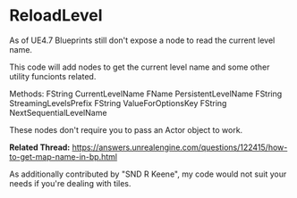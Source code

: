 # ReloadLevel

As of UE4.7 Blueprints still don't expose a node to read the current level name.

This code will add nodes to get the current level name and some other utility funcionts related.

Methods:
    FString CurrentLevelName
    FName PersistentLevelName
    FString StreamingLevelsPrefix
    FString ValueForOptionsKey
    FString NextSequentialLevelName
    

These nodes don't require you to pass an Actor object to work.

**Related Thread:**
    https://answers.unrealengine.com/questions/122415/how-to-get-map-name-in-bp.html

As additionally contributed by "SND R Keene", my code would not suit your needs if you're dealing with tiles.